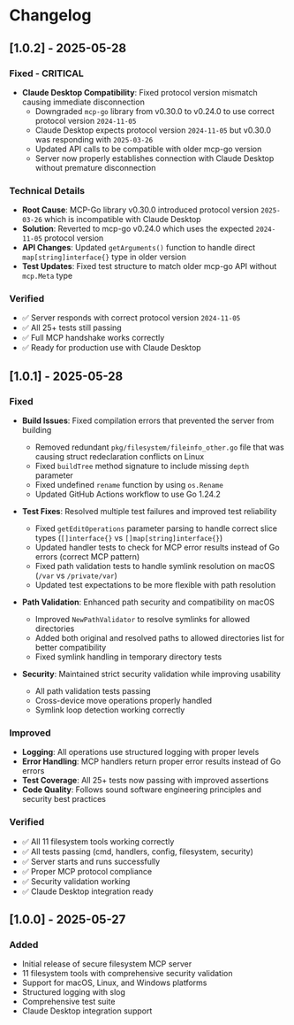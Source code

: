 # Changelog

## [1.0.2] - 2025-05-28

### Fixed - CRITICAL
- **Claude Desktop Compatibility**: Fixed protocol version mismatch causing immediate disconnection
  - Downgraded `mcp-go` library from v0.30.0 to v0.24.0 to use correct protocol version `2024-11-05`
  - Claude Desktop expects protocol version `2024-11-05` but v0.30.0 was responding with `2025-03-26`
  - Updated API calls to be compatible with older mcp-go version
  - Server now properly establishes connection with Claude Desktop without premature disconnection

### Technical Details
- **Root Cause**: MCP-Go library v0.30.0 introduced protocol version `2025-03-26` which is incompatible with Claude Desktop
- **Solution**: Reverted to mcp-go v0.24.0 which uses the expected `2024-11-05` protocol version
- **API Changes**: Updated `getArguments()` function to handle direct `map[string]interface{}` type in older version
- **Test Updates**: Fixed test structure to match older mcp-go API without `mcp.Meta` type

### Verified
- ✅ Server responds with correct protocol version `2024-11-05`
- ✅ All 25+ tests still passing
- ✅ Full MCP handshake works correctly
- ✅ Ready for production use with Claude Desktop

## [1.0.1] - 2025-05-28

### Fixed
- **Build Issues**: Fixed compilation errors that prevented the server from building
  - Removed redundant `pkg/filesystem/fileinfo_other.go` file that was causing struct redeclaration conflicts on Linux
  - Fixed `buildTree` method signature to include missing `depth` parameter
  - Fixed undefined `rename` function by using `os.Rename`
  - Updated GitHub Actions workflow to use Go 1.24.2

- **Test Fixes**: Resolved multiple test failures and improved test reliability
  - Fixed `getEditOperations` parameter parsing to handle correct slice types (`[]interface{}` vs `[]map[string]interface{}`)
  - Updated handler tests to check for MCP error results instead of Go errors (correct MCP pattern)
  - Fixed path validation tests to handle symlink resolution on macOS (`/var` vs `/private/var`)
  - Updated test expectations to be more flexible with path resolution

- **Path Validation**: Enhanced path security and compatibility on macOS
  - Improved `NewPathValidator` to resolve symlinks for allowed directories 
  - Added both original and resolved paths to allowed directories list for better compatibility
  - Fixed symlink handling in temporary directory tests

- **Security**: Maintained strict security validation while improving usability
  - All path validation tests passing
  - Cross-device move operations properly handled
  - Symlink loop detection working correctly

### Improved
- **Logging**: All operations use structured logging with proper levels
- **Error Handling**: MCP handlers return proper error results instead of Go errors
- **Test Coverage**: All 25+ tests now passing with improved assertions
- **Code Quality**: Follows sound software engineering principles and security best practices

### Verified
- ✅ All 11 filesystem tools working correctly
- ✅ All tests passing (cmd, handlers, config, filesystem, security)
- ✅ Server starts and runs successfully
- ✅ Proper MCP protocol compliance
- ✅ Security validation working
- ✅ Claude Desktop integration ready

## [1.0.0] - 2025-05-27

### Added
- Initial release of secure filesystem MCP server
- 11 filesystem tools with comprehensive security validation
- Support for macOS, Linux, and Windows platforms
- Structured logging with slog
- Comprehensive test suite
- Claude Desktop integration support 
